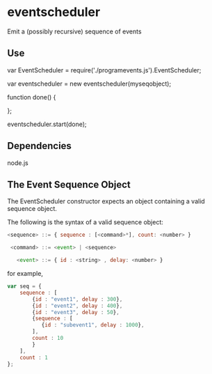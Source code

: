 eventscheduler
==============

Emit a (possibly recursive) sequence of events

Use
---

var EventScheduler = require('./programevents.js').EventScheduler;

var eventscheduler = new eventscheduler(myseqobject);


function done() {

};

eventscheduler.start(done);

Dependencies
------------

node.js


The Event Sequence Object 
-------------------------

The EventScheduler constructor expects an object containing a valid 
sequence object. 

The following is the syntax of a valid sequence object:   
```javascript
<sequence> ::= { sequence : [<command>*], count: <number> } 

 <command> ::= <event> | <sequence>

   <event> ::= { id : <string> , delay: <number> }
```
 
for example, 

```javascript
var seq = {
    sequence : [
        {id : "event1", delay : 300},
        {id : "event2", delay : 400},
        {id : "event3", delay : 50},
        {sequence : [
           {id : "subevent1", delay : 1000},
        ],
        count : 10
        }
    ],
    count : 1
};
```

